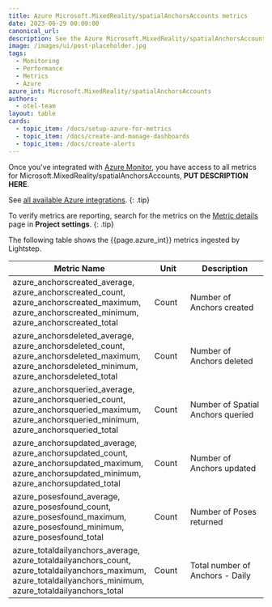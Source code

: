 ```yaml
---
title: Azure Microsoft.MixedReality/spatialAnchorsAccounts metrics
date: 2023-06-29 00:00:00
canonical_url:
description: See the Azure Microsoft.MixedReality/spatialAnchorsAccounts metrics ingested by Lightstep Observability
image: /images/ui/post-placeholder.jpg
tags:
  - Monitoring
  - Performance
  - Metrics
  - Azure
azure_int: Microsoft.MixedReality/spatialAnchorsAccounts
authors:
  - otel-team
layout: table
cards:
  - topic_item: /docs/setup-azure-for-metrics
  - topic_item: /docs/create-and-manage-dashboards
  - topic_item: /docs/create-alerts
---
```

Once you've integrated with [Azure Monitor](/docs/setup-azure-for-metrics), you have access to all metrics for Microsoft.MixedReality/spatialAnchorsAccounts, **PUT DESCRIPTION HERE**. 

See [all available Azure integrations](/docs/azure-metrics).
{: .tip}

To verify metrics are reporting, search for the metrics on the [Metric details](/docs/manage-metric-details) page in **Project settings**.
{: .tip}

The following table shows the {{page.azure_int}} metrics ingested by Lightstep.
<table class="table-aws">
<colgroup><col span="1" style="width: 35%;" /><col span="1" style="width: 15%;" /><col span="1" style="width: 35%;" /></colgroup>
  <thead>
    <th>Metric Name</th>
    <th>Unit</th>
    <th>Description</th>
  </thead>
  <tr>
    <td>azure_anchorscreated_average, azure_anchorscreated_count, azure_anchorscreated_maximum, azure_anchorscreated_minimum, azure_anchorscreated_total</td>
    <td>Count</td>
    <td>Number of Anchors created</td>
  </tr>
  <tr>
    <td>azure_anchorsdeleted_average, azure_anchorsdeleted_count, azure_anchorsdeleted_maximum, azure_anchorsdeleted_minimum, azure_anchorsdeleted_total</td>
    <td>Count</td>
    <td>Number of Anchors deleted</td>
  </tr>
  <tr>
    <td>azure_anchorsqueried_average, azure_anchorsqueried_count, azure_anchorsqueried_maximum, azure_anchorsqueried_minimum, azure_anchorsqueried_total</td>
    <td>Count</td>
    <td>Number of Spatial Anchors queried</td>
  </tr>
  <tr>
    <td>azure_anchorsupdated_average, azure_anchorsupdated_count, azure_anchorsupdated_maximum, azure_anchorsupdated_minimum, azure_anchorsupdated_total</td>
    <td>Count</td>
    <td>Number of Anchors updated</td>
  </tr>
  <tr>
    <td>azure_posesfound_average, azure_posesfound_count, azure_posesfound_maximum, azure_posesfound_minimum, azure_posesfound_total</td>
    <td>Count</td>
    <td>Number of Poses returned</td>
  </tr>
  <tr>
    <td>azure_totaldailyanchors_average, azure_totaldailyanchors_count, azure_totaldailyanchors_maximum, azure_totaldailyanchors_minimum, azure_totaldailyanchors_total</td>
    <td>Count</td>
    <td>Total number of Anchors - Daily</td>
  </tr>
</table>
